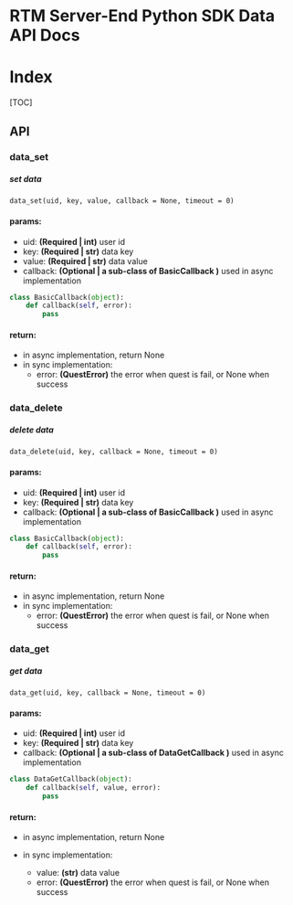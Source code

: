 # RTM Server-End Python SDK Data API Docs

# Index

[TOC]

## API

### data_set

##### set data

```
data_set(uid, key, value, callback = None, timeout = 0)
```

#### params:

* uid: **(Required | int)**  user id
* key: **(Required | str)**  data key
* value: **(Required | str)** data value
* callback: **(Optional | a sub-class of BasicCallback )**  used in async implementation

```python
class BasicCallback(object):
    def callback(self, error):
        pass
```

#### return:

* in async implementation, return None
* in sync implementation:
  * error:  **(QuestError)**   the error when quest is fail, or None when success



### data_delete

##### delete data

```
data_delete(uid, key, callback = None, timeout = 0)
```

#### params:

* uid: **(Required | int)**  user id
* key: **(Required | str)**  data key
* callback: **(Optional | a sub-class of BasicCallback )**  used in async implementation

```python
class BasicCallback(object):
    def callback(self, error):
        pass
```

#### return:

* in async implementation, return None
* in sync implementation:
  * error:  **(QuestError)**   the error when quest is fail, or None when success



### data_get

##### get data

```
data_get(uid, key, callback = None, timeout = 0)
```

#### params:

* uid: **(Required | int)**  user id
* key: **(Required | str)**  data key
* callback: **(Optional | a sub-class of DataGetCallback )**  used in async implementation

```python
class DataGetCallback(object):
    def callback(self, value, error):
        pass
```

#### return:

* in async implementation, return None

* in sync implementation:

  * value:  **(str)** data value
  * error:  **(QuestError)**   the error when quest is fail, or None when success

  



